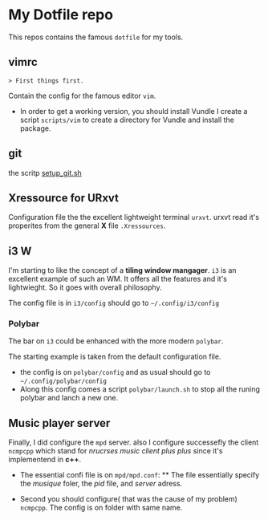 # My Dotfile repo #
This repos contains the famous `dotfile` for my tools.


## vimrc ##

    > First things first.
Contain the config for the famous editor `vim`.

* In order to get a working version, you should install Vundle I create a script `scripts/vim` to create a directory for Vundle and install the package.

## git ##

the scritp [setup_git.sh](./scripts/setup_git.sh)
## Xressource for URxvt ##

Configuration file the the excellent lightweight terminal `urxvt`. urxvt read it's properites from the general **X** file `.Xressources`.

## i3 W ##

I'm starting to like the concept of a **tiling window mangager**. `i3` is an excellent example of such an WM. It offers all the features and it's lightwieght. So it goes with overall philosophy.

The config file is in `i3/config` should go to `~/.config/i3/config`


### Polybar ###
The bar on `i3` could be enhanced with the more modern `polybar`.

The starting example is taken from the default configuration file.

* the config is on `polybar/config` and as usual should go to `~/.config/polybar/config`
* Along this config comes a script `polybar/launch.sh` to stop all the runing polybar and lanch a new one.

## Music player server ##

Finally, I did configure the `mpd` server. also I configure successefly the client `ncmpcpp` which stand for *nrucrses music client plus plus* since it's implementend in **c++**.

* The essential confi file is on `mpd/mpd.conf`:
** The file essentially specify the *musique* foler, the *pid* file, and *server* adress.

* Second you should configure( that was the cause of my problem) `ncmpcpp`. The config is on folder with same name.
